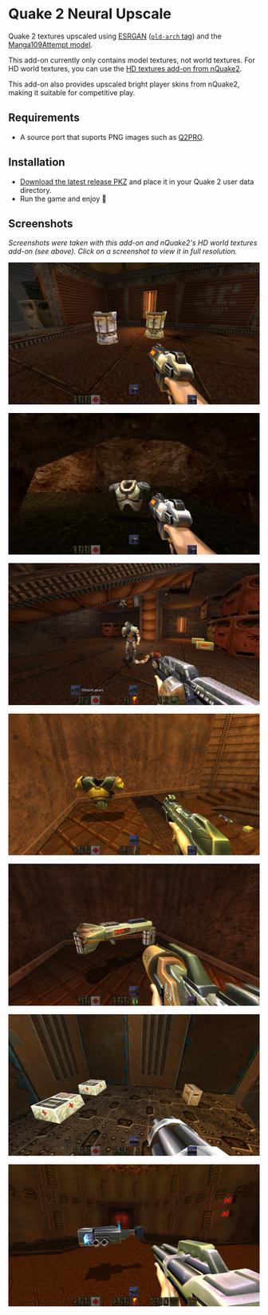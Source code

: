 # Quake 2 Neural Upscale

Quake 2 textures upscaled using [ESRGAN](https://github.com/xinntao/ESRGAN)
([`old-arch` tag](https://github.com/xinntao/ESRGAN/tree/old-arch)) and the
[Manga109Attempt model](https://upscale.wiki/wiki/Model_Database#Manga.2FAnime).

This add-on currently only contains model textures, not world textures.
For HD world textures, you can use the
[HD textures add-on from nQuake2](http://quakeservers.nquake.com/nquake2-addon-textures.zip).

This add-on also provides upscaled bright player skins from nQuake2,
making it suitable for competitive play.

## Requirements

- A source port that suports PNG images such as [Q2PRO](https://skuller.net/q2pro/).

## Installation

- [Download the latest release PKZ](https://github.com/Calinou/quake2-neural-upscale/releases/latest)
  and place it in your Quake 2 user data directory.
- Run the game and enjoy :slightly_smiling_face:

## Screenshots

*Screenshots were taken with this add-on and nQuake2's HD world textures add-on
(see above). Click on a screenshot to view it in full resolution.*

[![quake001](https://raw.githubusercontent.com/Calinou/media/master/quake2-neural-upscale/quake001-thumb.jpg)](https://raw.githubusercontent.com/Calinou/media/master/quake2-neural-upscale/quake001.png)

[![quake002](https://raw.githubusercontent.com/Calinou/media/master/quake2-neural-upscale/quake002-thumb.jpg)](https://raw.githubusercontent.com/Calinou/media/master/quake2-neural-upscale/quake002.png)

[![quake003](https://raw.githubusercontent.com/Calinou/media/master/quake2-neural-upscale/quake003-thumb.jpg)](https://raw.githubusercontent.com/Calinou/media/master/quake2-neural-upscale/quake003.png)

[![quake004](https://raw.githubusercontent.com/Calinou/media/master/quake2-neural-upscale/quake004-thumb.jpg)](https://raw.githubusercontent.com/Calinou/media/master/quake2-neural-upscale/quake004.png)

[![quake005](https://raw.githubusercontent.com/Calinou/media/master/quake2-neural-upscale/quake005-thumb.jpg)](https://raw.githubusercontent.com/Calinou/media/master/quake2-neural-upscale/quake005.png)

[![quake006](https://raw.githubusercontent.com/Calinou/media/master/quake2-neural-upscale/quake006-thumb.jpg)](https://raw.githubusercontent.com/Calinou/media/master/quake2-neural-upscale/quake006.png)

[![quake007](https://raw.githubusercontent.com/Calinou/media/master/quake2-neural-upscale/quake007-thumb.jpg)](https://raw.githubusercontent.com/Calinou/media/master/quake2-neural-upscale/quake007.png)
